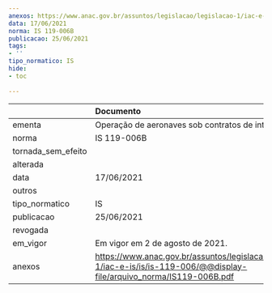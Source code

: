 ```yaml
---
anexos: https://www.anac.gov.br/assuntos/legislacao/legislacao-1/iac-e-is/is/is-119-006/@@display-file/arquivo_norma/IS119-006B.pdf
data: 17/06/2021
norma: IS 119-006B
publicacao: 25/06/2021
tags:
- ''
tipo_normatico: IS
hide: 
- toc 
 
---
```


|                    | Documento                                                                                                                   |
|:-------------------|:----------------------------------------------------------------------------------------------------------------------------|
| ementa             | Operação de aeronaves sob contratos de intercâmbio.                                                                         |
| norma              | IS 119-006B                                                                                                                 |
| tornada_sem_efeito |                                                                                                                             |
| alterada           |                                                                                                                             |
| data               | 17/06/2021                                                                                                                  |
| outros             |                                                                                                                             |
| tipo_normatico     | IS                                                                                                                          |
| publicacao         | 25/06/2021                                                                                                                  |
| revogada           |                                                                                                                             |
| em_vigor           | Em vigor em 2 de agosto de 2021.                                                                                            |
| anexos             | https://www.anac.gov.br/assuntos/legislacao/legislacao-1/iac-e-is/is/is-119-006/@@display-file/arquivo_norma/IS119-006B.pdf |